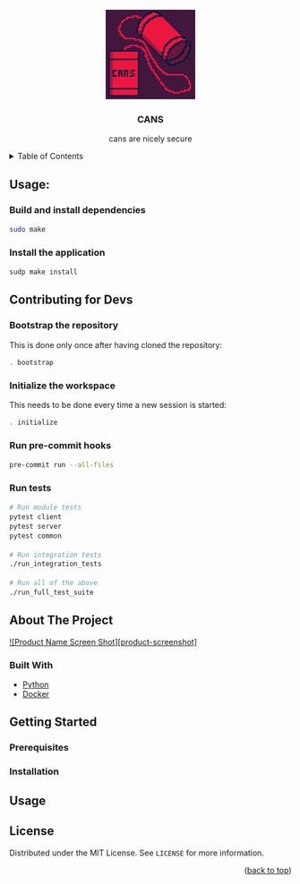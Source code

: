 <div id="top"></div>

<!-- PROJECT LOGO -->
<br />
<div align="center">
  <a href="https://github.com/GabrielWechta/cans">
    <img src="resources/logo.png" alt="Logo" width="160" height="160">
  </a>

<h3 align="center">CANS</h3>

  <p align="center">
    cans are nicely secure
    <br />
</div>

<!-- TABLE OF CONTENTS -->
<details>
  <summary>Table of Contents</summary>
  <ol>
    <li>
      <a href="#about-the-project">About The Project</a>
      <ul>
        <li><a href="#built-with">Built With</a></li>
      </ul>
    </li>
    <li>
      <a href="#getting-started">Getting Started</a>
      <ul>
        <li><a href="#prerequisites">Prerequisites</a></li>
        <li><a href="#installation">Installation</a></li>
      </ul>
    </li>
    <li><a href="#usage">Usage</a></li>
    <li><a href="#contributing">Contributing</a></li>
    <li><a href="#license">License</a></li>
    <li><a href="#contact">Contact</a></li>
    <li><a href="#acknowledgments">Acknowledgments</a></li>
  </ol>
</details>

## Usage:

### Build and install dependencies

```bash
sudo make
```

### Install the application

```bash
sudp make install
```

## Contributing for Devs

### Bootstrap the repository

This is done only once after having cloned the repository:

```bash
. bootstrap
```

### Initialize the workspace

This needs to be done every time a new session is started:

```bash
. initialize
```

### Run pre-commit hooks

```bash
pre-commit run --all-files
```

### Run tests

```bash
# Run module tests
pytest client
pytest server
pytest common

# Run integration tests
./run_integration_tests

# Run all of the above
./run_full_test_suite
```

<!-- ABOUT THE PROJECT -->

## About The Project

[![Product Name Screen Shot][product-screenshot]](https://example.com)

### Built With

- [Python](https://python.org)
- [Docker](https://docker.com)

## Getting Started

### Prerequisites

### Installation

## Usage

## License

Distributed under the MIT License. See `LICENSE` for more information.

<p align="right">(<a href="#top">back to top</a>)</p>
